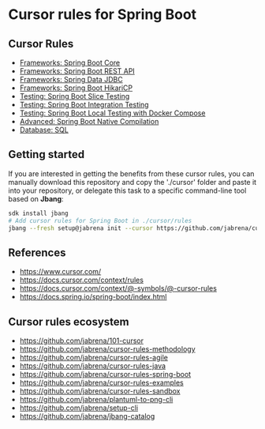 # Cursor rules for Spring Boot

## Cursor Rules

- [Frameworks: Spring Boot Core](.cursor/rules/301-frameworks-spring-boot-core.mdc)
- [Frameworks: Spring Boot REST API](.cursor/rules/302-frameworks-spring-boot-rest.mdc)
- [Frameworks: Spring Data JDBC](.cursor/rules/303-frameworks-spring-data-jdbc.mdc)
- [Frameworks: Spring Boot HikariCP](.cursor/rules/304-frameworks-spring-boot-hikari.mdc)
- [Testing: Spring Boot Slice Testing](.cursor/rules/311-frameworks-spring-boot-slice-testing.mdc)
- [Testing: Spring Boot Integration Testing](.cursor/rules/312-frameworks-spring-boot-integration-testing.mdc)
- [Testing: Spring Boot Local Testing with Docker Compose](.cursor/rules/313-frameworks-spring-boot-local-testing.mdc)
- [Advanced: Spring Boot Native Compilation](.cursor/rules/321-frameworks-spring-boot-native-compilation.mdc)
- [Database: SQL](.cursor/rules/500-sql.mdc)


## Getting started

If you are interested in getting the benefits from these cursor rules, you can manually download this repository and copy the './cursor' folder and paste it into your repository, or delegate this task to a specific command-line tool based on **Jbang**:

```bash
sdk install jbang
# Add cursor rules for Spring Boot in ./cursor/rules
jbang --fresh setup@jabrena init --cursor https://github.com/jabrena/cursor-rules-spring-boot
```

## References

- https://www.cursor.com/
- https://docs.cursor.com/context/rules
- https://docs.cursor.com/context/@-symbols/@-cursor-rules
- https://docs.spring.io/spring-boot/index.html

## Cursor rules ecosystem

- https://github.com/jabrena/101-cursor
- https://github.com/jabrena/cursor-rules-methodology
- https://github.com/jabrena/cursor-rules-agile
- https://github.com/jabrena/cursor-rules-java
- https://github.com/jabrena/cursor-rules-spring-boot
- https://github.com/jabrena/cursor-rules-examples
- https://github.com/jabrena/cursor-rules-sandbox
- https://github.com/jabrena/plantuml-to-png-cli
- https://github.com/jabrena/setup-cli
- https://github.com/jabrena/jbang-catalog
